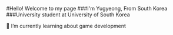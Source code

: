 #Hello! Welcome to my page
###I'm Yugyeong, From South Korea
###University student at University of South Korea

🌱 I’m currently learning about game development

